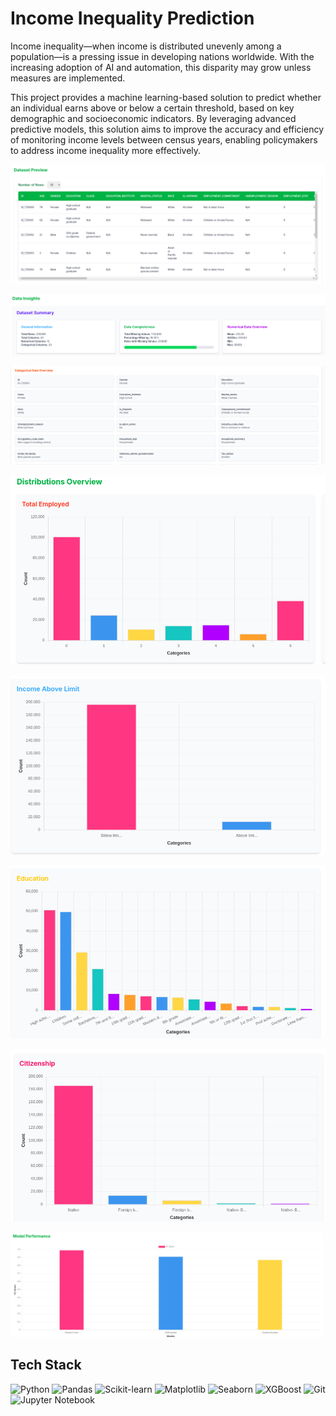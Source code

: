 # Income Inequality Prediction

Income inequality—when income is distributed unevenly among a population—is a pressing issue in developing nations worldwide. With the increasing adoption of AI and automation, this disparity may grow unless measures are implemented.

This project provides a machine learning-based solution to predict whether an individual earns above or below a certain threshold, based on key demographic and socioeconomic indicators. By leveraging advanced predictive models, this solution aims to improve the accuracy and efficiency of monitoring income levels between census years, enabling policymakers to address income inequality more effectively.

![JPEG Example](https://github.com/Mavia-Khan/GLP-PROJECT-2/blob/2764309d1c6eede78337827e4576cd4c00cff9dd/Screenshot%20from%202025-01-12%2023-23-51.png)

![JPEG Example](https://github.com/Mavia-Khan/GLP-PROJECT-2/blob/2764309d1c6eede78337827e4576cd4c00cff9dd/Screenshot%20from%202025-01-12%2023-24-22.png)

![JPEG Example](https://github.com/Mavia-Khan/GLP-PROJECT-2/blob/2764309d1c6eede78337827e4576cd4c00cff9dd/Screenshot%20from%202025-01-12%2023-25-09.png)

![JPEG Example](https://github.com/Mavia-Khan/GLP-PROJECT-2/blob/2764309d1c6eede78337827e4576cd4c00cff9dd/Screenshot%20from%202025-01-12%2023-25-28.png)

![JPEG Example](https://github.com/Mavia-Khan/GLP-PROJECT-2/blob/2764309d1c6eede78337827e4576cd4c00cff9dd/Screenshot%20from%202025-01-12%2023-25-37.png)

![JPEG Example](https://github.com/Mavia-Khan/GLP-PROJECT-2/blob/2764309d1c6eede78337827e4576cd4c00cff9dd/Screenshot%20from%202025-01-12%2023-25-45.png)

![JPEG Example](https://github.com/Mavia-Khan/GLP-PROJECT-2/blob/2764309d1c6eede78337827e4576cd4c00cff9dd/Screenshot%20from%202025-01-12%2023-25-52.png)

![JPEG Example](https://github.com/Mavia-Khan/GLP-PROJECT-2/blob/2764309d1c6eede78337827e4576cd4c00cff9dd/Screenshot%20from%202025-01-12%2023-26-06.png)

## Tech Stack

![Python](https://img.shields.io/badge/Python-3.9-blue)
![Pandas](https://img.shields.io/badge/Pandas-1.3.3-orange)
![Scikit-learn](https://img.shields.io/badge/Scikit--learn-0.24.2-yellow)
![Matplotlib](https://img.shields.io/badge/Matplotlib-3.4.3-red)
![Seaborn](https://img.shields.io/badge/Seaborn-0.11.2-green)
![XGBoost](https://img.shields.io/badge/XGBoost-1.4.2-brightgreen)
![Git](https://img.shields.io/badge/Git-2.30.1-lightgrey)
![Jupyter Notebook](https://img.shields.io/badge/Jupyter%20Notebook-6.3.0-orange)
